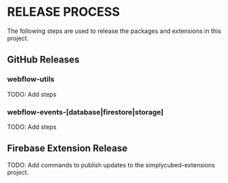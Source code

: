 # RELEASE PROCESS

The following steps are used to release the packages and extensions in this project.

## GitHub Releases

### webflow-utils

TODO: Add steps

### webflow-events-[database|firestore|storage]

TODO: Add steps

## Firebase Extension Release

TODO: Add commands to publish updates to the simplycubed-extensions project.
